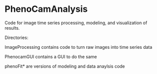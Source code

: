 PhenoCamAnalysis
================

Code for image time series processing, modeling, and visualization of results.

Directories:

ImageProcessing contains code to turn raw images into time series data

PhenocamGUI contains a GUI to do the same

phenoFit* are versions of modeling and data anaylsis code
